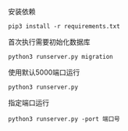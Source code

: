 安装依赖

`pip3 install -r requirements.txt`

首次执行需要初始化数据库

`python3 runserver.py migration`

使用默认5000端口运行

`python3 runserver.py`

指定端口运行

`python3 runserver.py -port 端口号`